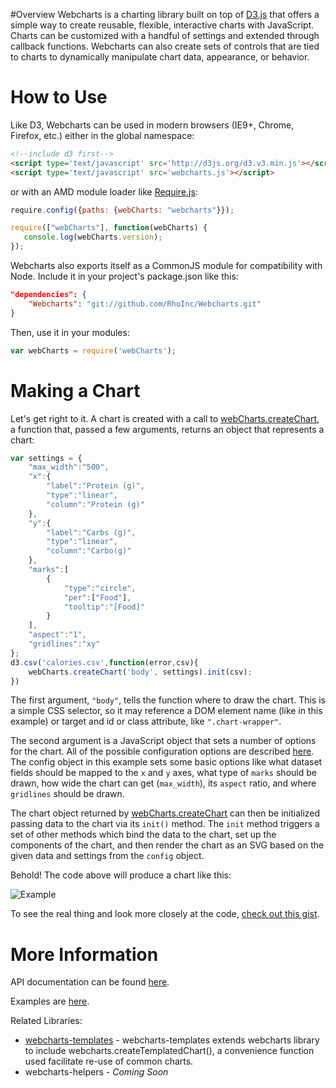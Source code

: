 #Overview
Webcharts is a charting library built on top of <a href="https://github.com/mbostock/d3">D3.js</a> that offers a simple way to create reusable, flexible, interactive charts with JavaScript. Charts can be customized with a handful of settings and extended through callback functions. Webcharts can also create sets of controls that are tied to charts to dynamically manipulate chart data, appearance, or behavior.

# How to Use
Like D3, Webcharts can be used in modern browsers (IE9+, Chrome, Firefox, etc.) either in the global namespace:
```html
<!--include d3 first-->
<script type='text/javascript' src='http://d3js.org/d3.v3.min.js'></script>
<script type='text/javascript' src='webcharts.js'></script>
```

or with an AMD module loader like [Require.js](http://requirejs.org/):
```javascript
require.config({paths: {webCharts: "webcharts"}});

require(["webCharts"], function(webCharts) {
   console.log(webCharts.version);
});
```

Webcharts also exports itself as a CommonJS module for compatibility with Node. Include it in your project's package.json like this:
```json
"dependencies": {
    "Webcharts": "git://github.com/RhoInc/Webcharts.git"
}
```
	
Then, use it in your modules:
```javascript
var webCharts = require('webCharts');
```

# Making a Chart
Let's get right to it. A chart is created with a call to [webCharts.createChart](https://github.com/RhoInc/Webcharts/wiki/Webcharts-API#webchartscreatechartelement-config-controls), a function that, passed a few arguments, returns an object that represents a chart:

```javascript	
var settings = {
    "max_width":"500",
    "x":{
        "label":"Protein (g)",
        "type":"linear",
        "column":"Protein (g)"
    },
    "y":{
        "label":"Carbs (g)",
        "type":"linear",
        "column":"Carbo(g)"
    },
    "marks":[
        {
            "type":"circle",
            "per":["Food"],
            "tooltip":"[Food]"
        }
    ],
    "aspect":"1",
    "gridlines":"xy"
};
d3.csv('calories.csv',function(error,csv){
    webCharts.createChart('body', settings).init(csv);
})
```
    
The first argument, <code>"body"</code>, tells the function where to draw the chart. This is a simple CSS selector, so it may reference a DOM element name (like in this example) or target and id or class attribute, like <code>".chart-wrapper"</code>.

The second argument is a JavaScript object that sets a number of options for the chart. All of the possible configuration options are described [here](https://github.com/RhoInc/Webcharts/wiki/Chart-Configuration). The config object in this example sets some basic options like what dataset fields should be mapped to the <code>x</code> and <code>y</code> axes, what type of <code>marks</code> should be drawn, how wide the chart can get (<code>max_width</code>), its <code>aspect</code> ratio, and where <code>gridlines</code> should be drawn.

The chart object returned by [webCharts.createChart](https://github.com/RhoInc/Webcharts/wiki/Webcharts-API#webchartscreatechartelement-config-controls) can then be initialized passing data to the chart via its <code>init()</code> method. The <code>init</code> method triggers a set of other methods which bind the data to the chart, set up the components of the chart, and then render the chart as an SVG based on the given data and settings from the <code>config</code> object.

Behold! The code above will produce a chart like this:

![Example](https://github.com/RhoInc/Webcharts/wiki/example.png)

To see the real thing and look more closely at the code, [check out this gist](http://bl.ocks.org/nbryant/aeaf8d734d7600ca3afa). 

# More Information
API documentation can be found <a href="https://github.com/RhoInc/Webcharts/wiki/Webcharts-API">here</a>.  

Examples are [here](https://github.com/RhoInc/Webcharts/wiki/Examples). 

Related Libraries:
* [webcharts-templates](https://github.com/RhoInc/Webcharts-templates) - webcharts-templates extends webcharts library to include webcharts.createTemplatedChart(), a convenience function used facilitate re-use of common charts.
* webcharts-helpers - _Coming Soon_
